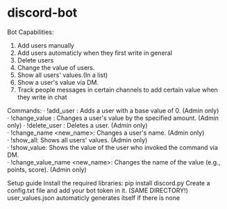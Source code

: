 # discord-bot

Bot Capabilities:
1.	Add users manually 
2.	Add users automaticly when they first write in general
3.	Delete users
4.	Change the value of users. 
5.	Show all users' values.(In a list)
6.	Show a user's value via DM.
7.	Track people messages in certain channels to add certain value when they write in chat 

Commands:
·	!add_user <user>: Adds a user with a base value of 0. (Admin only)  
·	!change_value  <user> <amount>: Changes a user's value by the specified amount. (Admin only) 
·	!delete_user <user>: Deletes a user. (Admin only)  
·	!change_name  <user> <new_name>: Changes a user's name. (Admin  only)  
·	!show_all: Shows all users' values. (Admin only)  
·	!show_value: Shows the value of the user who invoked the command via DM.  
·	!change_value_name <new_name>: Changes the name of the value (e.g., points, score). (Admin only) 

Setup guide
Install the required libraries: 
  pip install discord.py
Create a config.txt  file and add your bot token in it. (SAME DIRECTORY!)
user_values.json automaticly generates itself if there is none


